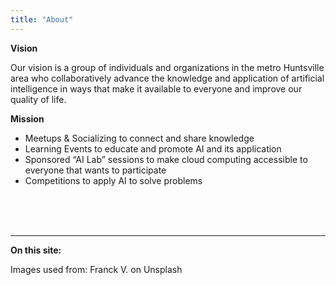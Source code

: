 ```yaml
---
title: "About"
---
```


**Vision**

Our vision is a group of individuals and organizations in the metro Huntsville area who collaboratively advance the knowledge and application of artificial intelligence in ways that make it available to everyone and improve our quality of life.

**Mission**

* Meetups & Socializing to connect and share knowledge
* Learning Events to educate and promote AI and its application
* Sponsored “AI Lab” sessions to make cloud computing accessible to everyone that wants to participate
* Competitions to apply AI to solve problems

<br/><br/><br/>
<hr/>

**On this site:**


Images used from:
Franck V. on Unsplash

